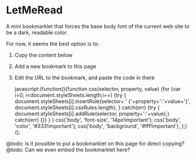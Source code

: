 LetMeRead
===========

A mini bookmarklet that forces the base body font of the current web site to be a dark, readable color.

For now, it seems the best option is to:

 1) Copy the content below 
 2) Add a new bookmark to this page 
 3) Edit the URL to the bookmark, and paste the code in there 


	javascript:(function(){function css(selector, property, value) {for (var i=0; i<document.styleSheets.length;i++) {try { document.styleSheets[i].insertRule(selector+ ' {'+property+':'+value+'}', document.styleSheets[i].cssRules.length); } catch(err) {try { document.styleSheets[i].addRule(selector, property+':'+value);} catch(err) {}} } } css('body', 'font-size', '14px!important'); css('body', 'color', '#333!important'); css('body', 'background', '#fff!important'); };)();


@todo: Is it possible to put a bookmarklet on this page for direct copying?
@todo: Can we even embed the bookmarklet here?